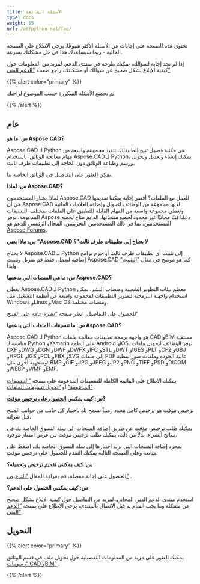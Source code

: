 ```yaml
---
title: الأسئلة الشائعة
type: docs
weight: 55
url: /ar/python-net/faq/
---
```


تحتوي هذه الصفحة على إجابات عن الأسئلة الأكثر شيوعًا. يرجى الاطلاع على الصفحة الحالية - ربما سيساعدك هذا في حل مشكلتك بسرعة.

إذا لم تجد إجابة لسؤالك، يمكنك طرحه في منتدى الدعم. لمزيد من المعلومات حول كيفية الإبلاغ بشكل صحيح عن سؤالك أو مشكلتك، راجع صفحة [“الدعم الفني”](/cad/python-net/technical-support).

{{% alert color="primary" %}} 

تم تجميع الأسئلة المتكررة حسب الموضوع لراحتك.

{{% /alert %}}

## **عام**
**س: ما هو Aspose.CAD؟**

Aspose.CAD لـ Python هي مكتبة فصول تتيح لتطبيقاتك تنفيذ مجموعة واسعة من مهام معالجة الوثائق. باستخدام Aspose.CAD لـ Python، يمكنك إنشاء وتعديل وتحويل ورسم وطباعة الوثائق دون الحاجة إلى تطبيقات طرف ثالث.

يمكن العثور على التفاصيل في الوثائق الخاصة بنا.

**س: لماذا Aspose.CAD؟**

لماذا يختار المستخدمون Aspose.CAD للعمل مع الملفات؟
أقصر إجابة يمكننا تقديمها هي أن Aspose.CAD لديها مجموعة من الوظائف لتحويل وإضافة العلامات المائية وتغطي مجموعة واسعة من المهام القابلة للتطبيق على الملفات بمختلف التنسيقات المدعومة.
توفر Aspose دعمًا فنيًا مجانيًا غير محدود لجميع منتجاتها.
الدعم متاح لجميع المستخدمين، بما في ذلك المستخدمين التجريبيين. المجال الرئيسي للدعم هو [Aspose.Forums](https://forum.aspose.com/c/cad/19).

**س: ماذا يعني "Aspose.CAD لا يحتاج إلى تطبيقات طرف ثالث"؟**

لا يحتاج Aspose.CAD لـ Python إلى تثبيت أي تطبيقات طرف ثالث أو حزم برامج إضافية ليعمل. فقط قم بتنزيل وتثبيت Aspose.CAD كما هو موضح في مقال [”التثبيت”](/cad/python-net/installation/) وابدأ.

**س: ما هي المنصات التي يدعمها Aspose.CAD؟**

يغطي Aspose.CAD لـ Python معظم بيئات التطوير الشعبية ومنصات النشر. يمكن استخدام واجهته البرمجية لتطوير التطبيقات لمجموعة واسعة من أنظمة التشغيل مثل Windows وLinux وMac OS ومنصات مختلفة.

للحصول على التفاصيل، انظر صفحة [“نظرة عامة على المنتج”](/cad/python-net/product-overview/) 

**س: ما تنسيقات الملفات التي يدعمها Aspose.CAD؟**

Aspose.CAD لـ Python هو واجهة برمجة تطبيقات معالجة ملفات CAD وBIM مستقلة مناسبة لـ Python وXamarin على أنظمة Android وiOS. 
توفر الوظائف لتحويل ملفات DXF وDWG وDGN وDWF وDWFX وIFC وSTL وDWT وIGES وPLT وCF2 وOBJ وHPGL وIGS وPCL وFBX وSVG إلى ملفات PDF عالية الجودة وملفات صور نقطية ومتجهية أخرى مثل: BMP وGIF وJPG وJPEG وJP2 وPNG وTIFF وPSD وDICOM وWEBP وWMF وEMF.

يمكنك الاطلاع على القائمة الكاملة للتنسيقات المدعومة على صفحة [“التنسيقات المدعومة”](/cad/python-net/supported-file-formats/) أو [“تحويل تنسيقات الملفات”](/cad/python-net/converting-file-formats/) .

**س: كيف يمكنني [الحصول على ترخيص مؤقت](https://purchase.aspose.com/temporary-license/)?**

ترخيص مؤقت هو ترخيص كامل محدد زمنياً يسمح لك باختبار كل جانب من جوانب المنتج قبل شرائه.

يمكنك طلب ترخيص مؤقت عن طريق إضافة المنتجات إلى سلة التسوق الخاصة بك في معالج الشراء. بدلاً من ذلك، يمكنك طلب ترخيص مؤقت من عرض أسعار موجود.

بمجرد إضافة المنتجات التي تريد اختبارها إلى سلة التسوق الخاصة بك، اضغط على متابعة وعلى الصفحة التالية يمكنك التقدم للحصول على ترخيص مؤقت.

**س: كيف يمكنني تقديم ترخيص وتحميله؟**

للحصول على إجابة مفصلة، قم بقراءة المقال ["الترخيص"](/cad/python-net/licensing/) .

**س: كيف يمكنني الحصول على الدعم؟**

استخدم منتدى الدعم الفني المجاني. لمزيد من التفاصيل حول كيفية الإبلاغ بشكل صحيح عن مشكلة وما يجب القيام به قبل الاتصال بالمنتدى، يرجى الاطلاع على صفحة [“الدعم الفني”](/cad/python-net/technical-support) .

## **التحويل**

{{% alert color="primary" %}} 

يمكنك العثور على مزيد من المعلومات التفصيلية حول تحويل ملف في قسم الوثائق [“رسومات CAD وBIM”](/cad/python-net/cad-and-bim-drawings/) .

{{% /alert %}}